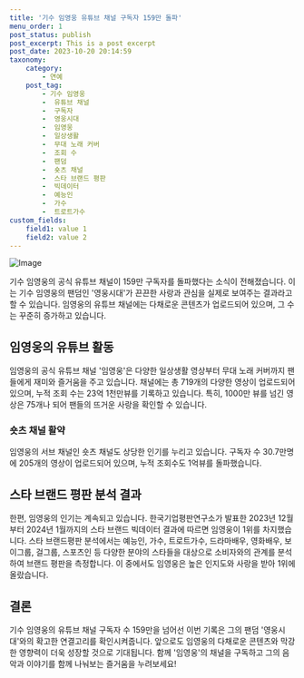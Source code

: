 ```yaml
---
title: '기수 임영웅 유튜브 채널 구독자 159만 돌파'
menu_order: 1
post_status: publish
post_excerpt: This is a post excerpt
post_date: 2023-10-20 20:14:59
taxonomy:
    category:
        - 연예
    post_tag:
        - 기수 임영웅
        -  유튜브 채널
        -  구독자
        -  영웅시대
        -  임영웅
        -  일상생활
        -  무대 노래 커버
        -  조회 수
        -  팬덤
        -  숏츠 채널
        -  스타 브랜드 평판
        -  빅데이터
        -  예능인
        -  가수
        -  트로트가수
custom_fields:
    field1: value 1
    field2: value 2
---
```


![Image](https://ssl.pstatic.net/mimgnews/image/109/2024/02/06/0005013360_001_20240206075007495.jpg?type=w540)


기수 임영웅의 공식 유튜브 채널이 159만 구독자를 돌파했다는 소식이 전해졌습니다. 이는 기수 임영웅의 팬덤인 '영웅시대'가 끈끈한 사랑과 관심을 실제로 보여주는 결과라고 할 수 있습니다. 임영웅의 유튜브 채널에는 다채로운 콘텐츠가 업로드되어 있으며, 그 수는 꾸준히 증가하고 있습니다.

## 임영웅의 유튜브 활동

임영웅의 공식 유튜브 채널 '임영웅'은 다양한 일상생활 영상부터 무대 노래 커버까지 팬들에게 재미와 즐거움을 주고 있습니다. 채널에는 총 719개의 다양한 영상이 업로드되어 있으며, 누적 조회 수는 23억 1천만뷰를 기록하고 있습니다. 특히, 1000만 뷰를 넘긴 영상은 75개나 되어 팬들의 뜨거운 사랑을 확인할 수 있습니다.

### 숏츠 채널 활약

임영웅의 서브 채널인 숏츠 채널도 상당한 인기를 누리고 있습니다. 구독자 수 30.7만명에 205개의 영상이 업로드되어 있으며, 누적 조회수도 1억뷰를 돌파했습니다.

## 스타 브랜드 평판 분석 결과

한편, 임영웅의 인기는 계속되고 있습니다. 한국기업평판연구소가 발표한 2023년 12월부터 2024년 1월까지의 스타 브랜드 빅데이터 결과에 따르면 임영웅이 1위를 차지했습니다. 스타 브랜드평판 분석에서는 예능인, 가수, 트로트가수, 드라마배우, 영화배우, 보이그룹, 걸그룹, 스포츠인 등 다양한 분야의 스타들을 대상으로 소비자와의 관계를 분석하여 브랜드 평판을 측정합니다. 이 중에서도 임영웅은 높은 인지도와 사랑을 받아 1위에 올랐습니다.

## 결론

기수 임영웅의 유튜브 채널 구독자 수 159만을 넘어선 이번 기록은 그의 팬덤 '영웅시대'와의 확고한 연결고리를 확인시켜줍니다. 앞으로도 임영웅의 다채로운 콘텐츠와 막강한 영향력이 더욱 성장할 것으로 기대됩니다. 함께 '임영웅'의 채널을 구독하고 그의 음악과 이야기를 함께 나눠보는 즐거움을 누려보세요!
